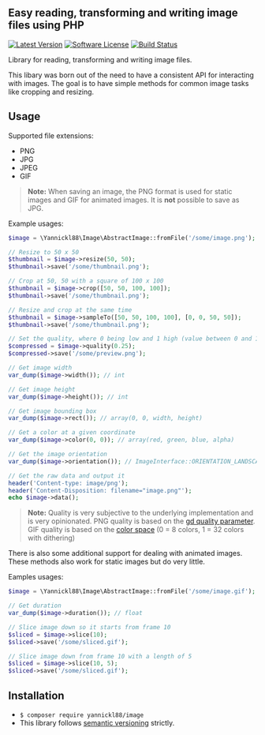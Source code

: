 Easy reading, transforming and writing image files using PHP
----------

[![Latest Version](http://img.shields.io/packagist/v/yannickl88/image.svg?style=flat-square)](https://github.com/yannickl88/image/releases)
[![Software License](https://img.shields.io/badge/license-MIT-brightgreen.svg?style=flat-square)](https://github.com/yannickl88/image)
[![Build Status](https://img.shields.io/travis/yannickl88/image/master.svg?style=flat-square)](https://travis-ci.org/yannickl88/image)

Library for reading, transforming and writing image files.

This libary was born out of the need to have a consistent API for interacting with images. The goal is to have simple methods for common image tasks like cropping and resizing.

Usage
------------
Supported file extensions:
* PNG
* JPG
* JPEG
* GIF

> **Note:** When saving an image, the PNG format is used for static images and GIF for animated images. It is **not** possible to save as JPG. 

Example usages:
```php
$image = \Yannickl88\Image\AbstractImage::fromFile('/some/image.png');

// Resize to 50 x 50
$thumbnail = $image->resize(50, 50);
$thumbnail->save('/some/thumbnail.png');

// Crop at 50, 50 with a square of 100 x 100
$thumbnail = $image->crop([50, 50, 100, 100]);
$thumbnail->save('/some/thumbnail.png');

// Resize and crop at the same time
$thumbnail = $image->sampleTo([50, 50, 100, 100], [0, 0, 50, 50]);
$thumbnail->save('/some/thumbnail.png');

// Set the quality, where 0 being low and 1 high (value between 0 and 1)
$compressed = $image->quality(0.25);
$compressed->save('/some/preview.png');

// Get image width
var_dump($image->width()); // int

// Get image height
var_dump($image->height()); // int

// Get image bounding box
var_dump($image->rect()); // array(0, 0, width, height)

// Get a color at a given coordinate
var_dump($image->color(0, 0)); // array(red, green, blue, alpha)

// Get the image orientation
var_dump($image->orientation()); // ImageInterface::ORIENTATION_LANDSCAPE

// Get the raw data and output it
header('Content-type: image/png');
header('Content-Disposition: filename="image.png"');
echo $image->data();
```
> **Note:** Quality is very subjective to the underlying implementation and is very opinionated. PNG quality is based on the [gd quality parameter](https://www.php.net/imagepng). GIF quality is based on the [color space](https://www.php.net/imagetruecolortopalette) (0 = 8 colors, 1 = 32 colors with dithering) 

There is also some additional support for dealing with animated images. These methods also work for static images but do very little.

Eamples usages:
```php
$image = \Yannickl88\Image\AbstractImage::fromFile('/some/image.gif');

// Get duration
var_dump($image->duration()); // float

// Slice image down so it starts from frame 10
$sliced = $image->slice(10);
$sliced->save('/some/sliced.gif');

// Slice image down from frame 10 with a length of 5
$sliced = $image->slice(10, 5);
$sliced->save('/some/sliced.gif');
```

Installation
------------
* `$ composer require yannickl88/image`
* This library follows [semantic versioning](http://semver.org/) strictly.
